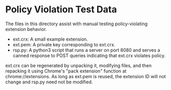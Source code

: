 # Policy Violation Test Data

The files in this directory assist with manual testing policy-violating
extension behavior.

- ext.crx: A small example extension.
- ext.pem: A private key corresponding to ext.crx.
- rsp.py: A python3 script that runs a server on port 8080 and serves a canned
  response to POST queries indicating that ext.crx violates policy.

ext.crx can be regenerated by unpacking it, modifying files, and then repacking
it using Chrome's "pack extension" function at chrome://extensions. As long as
ext.pem is reused, the extension ID will not change and rsp.py need not be
modified.
